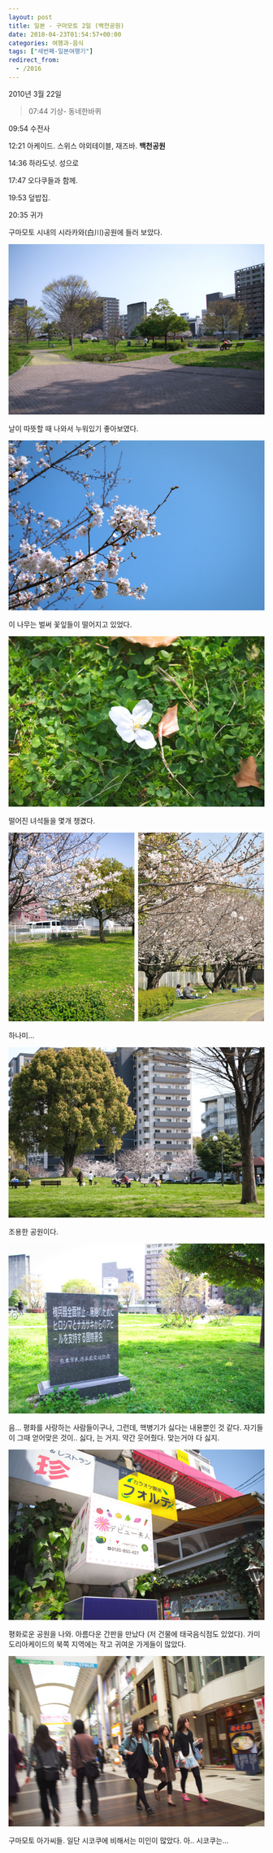 ```yaml
---
layout: post
title: 일본 - 구마모토 2일 (백천공원)
date: 2010-04-23T01:54:57+00:00
categories: 여행과-음식
tags: ["세번째-일본여행기"]
redirect_from:
  - /2016
---
```


2010년 3월 22일

> 07:44 기상- 동네한바퀴

09:54 수전사

12:21 아케이드. 스위스 야외테이블, 재즈바. <strong>백천공원</strong>

14:36 하라도넛. 성으로

17:47 오다쿠들과 함께.

19:53 덮밥집.

20:35 귀가

구마모토 시내의 시라카와(白川)공원에 들러 보았다.

![ ](/assets/media/uploads_1_cfile27.uf.152D3A114BD0A96F245155.jpg)

날이 따뜻할 때 나와서 누워있기 좋아보였다.

![ ](/assets/media/uploads_1_cfile10.uf.202D3A114BD0A97327300F.jpg)

이 나무는 벌써 꽃잎들이 떨어지고 있었다.

 

![ ](/assets/media/uploads_1_cfile26.uf.112D3A114BD0A97328FD30.jpg)

떨어진 녀석들을 몇개 챙겼다.

 

![ ](/assets/media/uploads_1_cfile25.uf.162D3A114BD0A97026105D.jpg)

하나미...

 

![ ](/assets/media/uploads_1_cfile29.uf.132D3A114BD0A974291603.jpg)

조용한 공원이다.

 

![ ](/assets/media/uploads_1_cfile22.uf.132D3A114BD0A9762AAC2C.jpg)

음... 평화를 사랑하는 사람들이구나, 그런데, 핵병기가 싫다는 내용뿐인 것 같다. 자기들이 그때 얻어맞은 것이.. 싫다, 는 거지. 약간 웃어줬다. 맞는거야 다 싫지.

 

![ ](/assets/media/uploads_1_cfile3.uf.194683284BD0AA6610B597.jpg)

평화로운 공원을 나와. 아름다운 간판을 만났다 (저 건물에 태국음식점도 있었다). 가미도리아케이드의 북쪽 지역에는 작고 귀여운 가게들이 많았다.

 

![ ](/assets/media/uploads_1_cfile22.uf.114683284BD0AA6711E717.jpg)

구마모토 아가씨들. 일단 시코쿠에 비해서는 미인이 많았다. 아.. 시코쿠는...

 
